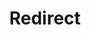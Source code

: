﻿---
layout: src/layouts/Redirect.astro
title: Redirect
redirect: /docs/projects/built-in-step-templates/manual-intervention-and-approvals
pubDate:  2023-01-01
navSearch: false
navSitemap: false
navMenu: false
---
